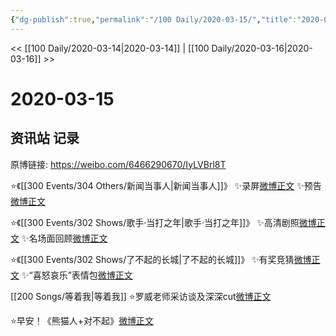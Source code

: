 ```yaml
---
{"dg-publish":true,"permalink":"/100 Daily/2020-03-15/","title":"2020-03-15","created":"2023-04-03T14:02:24.274+08:00","updated":"2023-04-03T14:02:58.810+08:00"}
---
```



<< [[100 Daily/2020-03-14\|2020-03-14]] | [[100 Daily/2020-03-16\|2020-03-16]] >>

# 2020-03-15

## 资讯站 记录

原博链接: https://weibo.com/6466290670/IyLVBrl8T

⭐️《[[300 Events/304 Others/新闻当事人\|新闻当事人]]》
✨录屏[微博正文](https://m.weibo.cn/6466290670/4482809751998547)
✨预告[微博正文](https://m.weibo.cn/6466290670/4482745638253363)

⭐️《[[300 Events/302 Shows/歌手·当打之年\|歌手·当打之年]]》
✨高清剧照[微博正文](https://m.weibo.cn/6466290670/4482847416643759)
✨名场面回顾[微博正文](https://m.weibo.cn/6466290670/4482760423238489)

⭐️《[[300 Events/302 Shows/了不起的长城\|了不起的长城]]》
✨有奖竞猜[微博正文](https://m.weibo.cn/6466290670/4482744882650583)
✨“喜怒哀乐”表情包[微博正文](https://m.weibo.cn/6466290670/4482848075783302)

[[200 Songs/等着我\|等着我]]
⭐️罗威老师采访谈及深深cut[微博正文](https://m.weibo.cn/6466290670/4482835547082052)

⭐️早安！《熊猫人+对不起》[微博正文](https://m.weibo.cn/6466290670/4482659885156566)
